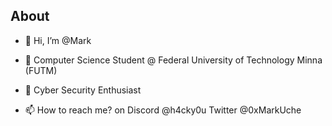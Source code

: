 ## About


- 👋 Hi, I’m @Mark

- 📖 Computer Science Student @ Federal University of Technology Minna (FUTM)

- 👀 Cyber Security Enthusiast

- 📫 How to reach me? on Discord @h4cky0u Twitter @0xMarkUche


